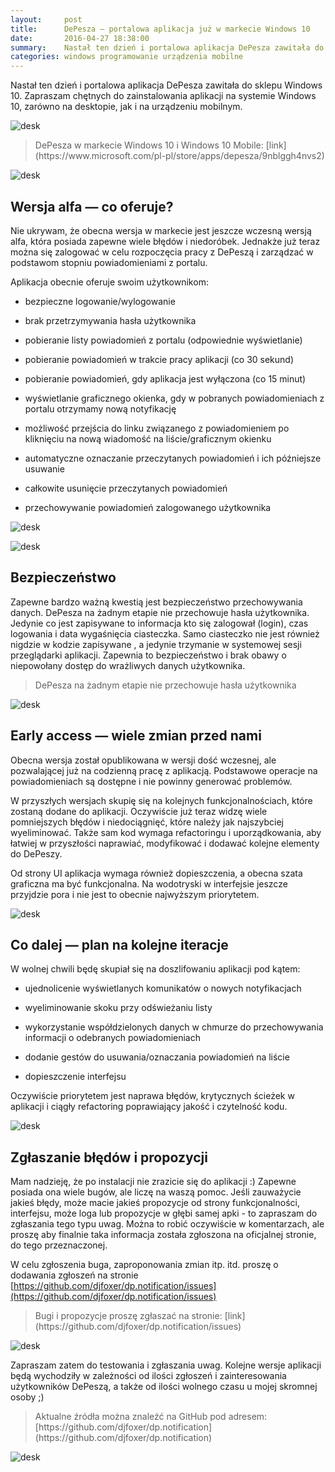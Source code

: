```yaml
---
layout:     post
title:      DePesza — portalowa aplikacja już w markecie Windows 10
date:       2016-04-27 18:38:00
summary:    Nastał ten dzień i portalowa aplikacja DePesza zawitała do sklepu Windows 10.Zapraszam chętnych do zainstalowania aplikacji na systemie Windows 10, zarówno na desktopie, jak i na urządzeniu mobilnym.DePesza w markecie Windows 10 i Windows 10 Mobile —  linkWersja alfa — co oferuje?Nie ukrywam, że obecn...
categories: windows programowanie urządzenia mobilne
---
```




Nastał ten dzień i portalowa aplikacja DePesza zawitała do sklepu Windows 10.
Zapraszam chętnych do zainstalowania aplikacji na systemie Windows 10, zarówno na desktopie, jak i na urządzeniu mobilnym.



![desk](https://raw.githubusercontent.com/djfoxer/djfoxer.github.io/master/_img/2016-4-27-_44_/g_-_608x405_-_-_72628x20160426233227_0.png)



<blockquote>
<p>DePesza w markecie Windows 10 i Windows 10 Mobile: [link](https://www.microsoft.com/pl-pl/store/apps/depesza/9nblggh4nvs2)</p>
</blockquote>




![desk](https://raw.githubusercontent.com/djfoxer/djfoxer.github.io/master/_img/2016-4-27-_44_/g_-_608x405_-_-_72628x20160427002725_0.PNG)





## Wersja alfa — co oferuje?



Nie ukrywam, że obecna wersja w markecie jest jeszcze wczesną wersją alfa, która posiada zapewne  wiele błędów i niedoróbek. Jednakże już teraz można się zalogować w celu rozpoczęcia pracy z DePeszą i zarządzać w podstawom stopniu powiadomieniami z portalu.

Aplikacja obecnie oferuje swoim użytkownikom:


  * bezpieczne logowanie/wylogowanie


  * brak przetrzymywania hasła użytkownika


  * pobieranie listy powiadomień z portalu (odpowiednie wyświetlanie)


  * pobieranie powiadomień w trakcie pracy aplikacji (co 30 sekund)


  * pobieranie powiadomień, gdy aplikacja jest wyłączona (co 15 minut)


  * wyświetlanie graficznego okienka, gdy w pobranych powiadomieniach z portalu otrzymamy nową notyfikację


  * możliwość przejścia do linku związanego z powiadomieniem po kliknięciu na nową wiadomość na liście/graficznym okienku


  * automatyczne oznaczanie przeczytanych powiadomień i ich późniejsze usuwanie


  * całkowite usunięcie przeczytanych powiadomień


  * przechowywanie powiadomień zalogowanego użytkownika





![desk](https://raw.githubusercontent.com/djfoxer/djfoxer.github.io/master/_img/2016-4-27-_44_/g_-_608x405_-_-_72628x20160427001509_0.png)




![desk](https://raw.githubusercontent.com/djfoxer/djfoxer.github.io/master/_img/2016-4-27-_44_/g_-_608x405_-_-_72628x20160427001510_0.png)






## Bezpieczeństwo



Zapewne bardzo ważną kwestią jest bezpieczeństwo przechowywania danych. DePesza na żadnym etapie nie przechowuje hasła użytkownika. Jedynie co jest zapisywane to informacja kto się zalogował (login), czas logowania i data wygaśnięcia ciasteczka. Samo ciasteczko nie jest również nigdzie w kodzie zapisywane , a jedynie trzymanie w systemowej sesji przeglądarki aplikacji. Zapewnia to bezpieczeństwo i brak obawy o niepowołany dostęp do wrażliwych danych użytkownika.

<blockquote>
<p>DePesza na żadnym etapie nie przechowuje hasła użytkownika</p>
</blockquote>



![desk](https://raw.githubusercontent.com/djfoxer/djfoxer.github.io/master/_img/2016-4-27-_44_/g_-_608x405_-_-_72628x20160426233726_0.png)





## Early access — wiele zmian przed nami



Obecna wersja został opublikowana w wersji dość wczesnej, ale pozwalającej już na codzienną pracę z aplikacją. Podstawowe operacje na powiadomieniach są dostępne i nie powinny generować problemów.

W przyszłych wersjach skupię się na kolejnych funkcjonalnościach, które zostaną dodane do aplikacji. Oczywiście już teraz widzę wiele pomniejszych błędów i niedociągnięć, które należy jak najszybciej wyeliminować. Także sam kod wymaga refactoringu i uporządkowania, aby łatwiej w przyszłości naprawiać, modyfikować i dodawać kolejne elementy do DePeszy.

Od strony UI aplikacja wymaga również dopieszczenia, a obecna szata graficzna ma być funkcjonalna. Na wodotryski w interfejsie jeszcze przyjdzie pora i nie jest to obecnie najwyższym priorytetem.



![desk](https://raw.githubusercontent.com/djfoxer/djfoxer.github.io/master/_img/2016-4-27-_44_/g_-_608x405_-_-_72628x20160426233102_0.jpg)





## Co dalej — plan na kolejne iteracje



W wolnej chwili będę skupiał się na doszlifowaniu aplikacji pod kątem:


  * ujednolicenie wyświetlanych komunikatów o nowych notyfikacjach


  * wyeliminowanie skoku przy odświeżaniu listy


  * wykorzystanie współdzielonych danych w chmurze do przechowywania informacji o odebranych powiadomieniach


  * dodanie gestów do usuwania/oznaczania powiadomień na liście


  * dopieszczenie interfejsu




Oczywiście priorytetem jest naprawa błędów, krytycznych ścieżek w aplikacji i ciągły refactoring poprawiający jakość i czytelność kodu.



![desk](https://raw.githubusercontent.com/djfoxer/djfoxer.github.io/master/_img/2016-4-27-_44_/g_-_608x405_-_-_72628x20160426234036_0.png)





## Zgłaszanie błędów i propozycji


Mam nadzieję, że po instalacji nie zrazicie się do aplikacji :) Zapewne posiada ona wiele bugów, ale liczę na waszą pomoc. Jeśli zauważycie jakieś błędy, może macie jakieś propozycje od strony funkcjonalności, interfejsu, może loga lub propozycje w głębi samej apki - to zapraszam do zgłaszania tego typu uwag. Można to robić oczywiście w komentarzach, ale proszę aby finalnie taka informacja została zgłoszona na oficjalnej stronie, do tego przeznaczonej.

W celu zgłoszenia buga, zaproponowania zmian itp. itd. proszę o dodawania zgłoszeń na stronie [https://github.com/djfoxer/dp.notification/issues](https://github.com/djfoxer/dp.notification/issues)

<blockquote>
<p>Bugi i propozycje proszę zgłaszać na stronie: [link](https://github.com/djfoxer/dp.notification/issues)</p>
</blockquote>



![desk](https://raw.githubusercontent.com/djfoxer/djfoxer.github.io/master/_img/2016-4-27-_44_/g_-_608x405_-_-_72628x20160426233527_0.jpg)




Zapraszam zatem do testowania i zgłaszania uwag. Kolejne wersje aplikacji będą wychodziły w zależności od ilości zgłoszeń i zainteresowania użytkowników DePeszą, a także od ilości wolnego czasu u mojej skromnej osoby ;)


<blockquote>
<p>Aktualne źródła można znaleźć na GitHub pod adresem:
[https://github.com/djfoxer/dp.notification](https://github.com/djfoxer/dp.notification)</p>
</blockquote>


![desk](https://raw.githubusercontent.com/djfoxer/djfoxer.github.io/master/_img/2016-4-27-_44_/g_-_608x405_-_-_72628x20160426232640_0.png)



